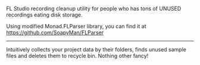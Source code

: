 FL Studio recording cleanup utility for people who has tons of UNUSED recordings eating disk storage.

Using modified Monad.FLParser library, you can find it at https://github.com/SoapyMan/FLParser

---

Intuitively collects your project data by their folders, finds unused sample files and deletes them to recycle bin. Nothing other fancy!
